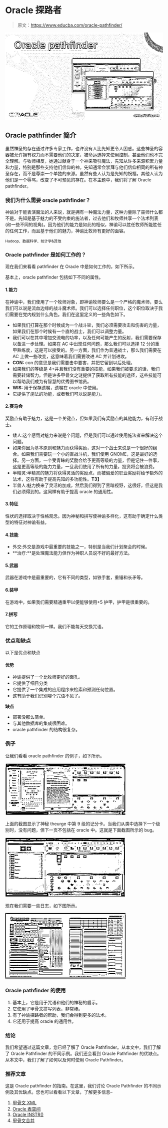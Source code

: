 # Oracle 探路者

> 原文：<https://www.educba.com/oracle-pathfinder/>

![Oracle pathfinder](img/ec1a7fbeb007abe43481681cf675d151.png)



## Oracle pathfinder 简介

虽然神圣的存在通过许多专家工作，也许没有人比先知更令人困惑。这些神圣的容器被允许拥有权力而不需要他们的决定，被命运选择来使用控制，甚至他们也不完全理解。与牧师相反，她通过献身于一个神来吸引魔法，先知从许多来源积累力量和力量，特别是那些支持他们信仰的神。先知通常会崇拜与他们信仰相同的所有神圣存在，而不是尊崇一个单独的来源。虽然有些人认为是先知的祝福，其他人认为他们是一个辱骂，改变了不可预见的存在。在本主题中，我们将了解 Oracle pathfinder。

### 我们为什么需要 oracle pathfinder？

神谕对于能表演魔法的人来说，就是拥有一种魔法力量，这种力量除了巫师什么都不是。先知是基于魅力的不受约束的施法者，过去他们和牧师共享一个法术列表(和一些不同的视角)。因为他们的能力是如此的相似，神谕可以胜任牧师所能胜任的任何工作，而且基于他们的魅力，神谕比牧师有更好的面容。

<small>Hadoop、数据科学、统计学&其他</small>

### Oracle pathfinder 是如何工作的？

现在我们来看看 pathfinder 在 Oracle 中是如何工作的，如下所示。

基本上，oracle pathfinder 包括如下不同的属性。

#### 1.能力

在神谕中，我们使用了一个牧师对象，即神谕牧师要么是一个严格的魔术师，要么我们可以说是流血边缘的战斗魔术师。我们可以选择任何职位，这个职位取决于我们需要在党内规划什么角色。我们在这里定义的一些角色如下。

*   如果我们打算在那个时候成为一个战斗轮，我们必须需要攻击和伤害的力量，如果我们在那个时候有一个直的战士，我们可以调整力量。
*   我们可以在其中增加交流电的功率，以及任何可能产生的反射，我们需要保存以备进一步处理。如果在 AC 中出现任何问题，那么我们可以选择 12 分的重甲熟练度，这是可以接受的。另一方面，我们作为普通战士，那么我们需要在 AC 上做一些改变，这意味着我们需要改进 AC 并计划进攻。
*   **CON:** con 的意思是我们需要击中要害，并把它留到以后处理。
*   如果我们的等级是 4+并且我们没有重要的技能，如果我们被要求的话，我们需要转储智力。但是许多甲骨文之谜提供了获取所有技能的途径，这些技能可以帮助我们成为有智慧的优秀图书馆员。
*   **WIS:** 用于保存遗嘱，遗嘱在 oracle 中使用。
*   它提供了施法的功能，或者我们可以说是能力。

#### 2.赛马会

奖励点有助于魅力，这是一个关键点，但如果我们有奖励点的其他能力，有利于战士。

*   矮人:这个惩罚对魅力来说是个问题，但是我们可以通过使用施法者来解决这个问题。
*   如果你因为基本原则和魅力而获得奖励，这对一个战士来说是一个很好的组合。如果我们需要玩一个小的直战斗机，我们使用 GNOME，这是最好的选择。另一方面，一个受青睐的奖励会给予更高等级的力量，但是记住一件事，这是更高等级的能力力量，一旦我们使用了所有的力量，投资将会被浪费。
*   半精灵:半精灵的魅力将获得灵活的奖励点，而被偏爱的职业奖励将给予额外的法术，这将有助于提高先知的多功能性。**T3】**
*   半兽人:魅力换来了灵活的加成，然后我们得到了黑暗视野，这很好，但这是我们必须得到的。这同样有助于提高 oracle 的通用性。

#### 3.特征

性状的选择取决于性格观念。因为神秘和拼写使神谕多样化，这有助于确定什么类型的特征对神谕有益。

#### 4.技能

*   外交:外交是游戏中最重要的技能之一，特别是当我们计划聚会的时候。
*   **治疗:**是处理魔法能力但作为神职人员说不好的最好方法。

#### 5.武器

武器在游戏中是最重要的，它有不同的类型，如铁手套，重锤和长矛等。

#### 6.装甲

在游戏中，如果我们需要精通重甲以便能够使用+5 护甲，护甲是很重要的。

#### 7.拼写

它的工作原理和牧师一样。我们不能每天交换咒语。

### 优点和缺点

以下是优点和缺点

#### 优势

*   神谕提供了一个比牧师更好的面孔。
*   它提供了细目分类
*   它提供了一个集成的应用程序来检索和预测任何位置。
*   这有助于我们识别哪个咒语不见了。

**缺点**

*   部署没那么简单。
*   与其他数据库的集成很困难。
*   oracle pathfinder 的结构很复杂。

### 例子

让我们看看 oracle pathfinder 的例子，如下所示。

![Oracle pathfinder output 1](img/cf68af15e5cebe40d1e60ee38e24d88c.png)



上面的截图显示了神秘 theurge 中第 9 级的记分卡。当我们从类中选择下一个级别时，没有问题，但下一页不包括在 oracle 中。这就是下面截图所示的 bug。

![Oracle pathfinder output 2](img/2cdbe261e20282d6e8cad975bc374f1a.png)



现在我们需要一些日志，如下图所示。

![output 3](img/a4c9e6a82472c3881647491039d59657.png)



### Oracle pathfinder 的使用

1.  基本上，它是用于咒语和他们的神秘的启示。
2.  它使用了甲骨文拼写列表，非常棒。
3.  有了神谕探路者的帮助，我们会得到更多的法术。
4.  它还用于提高 oracle 的通用性。

### 结论

我们希望通过这篇文章，您已经了解了 Oracle Pathfinder。从本文中，我们了解了 Oracle Pathfinder 的不同示例。我们还会看到 Oracle Pathfinder 的优缺点。从本文中，我们了解了如何以及何时使用 Oracle Pathfinder。

### 推荐文章

这是 Oracle pathfinder 的指南。在这里，我们讨论 Oracle Pathfinder 的不同示例及其优缺点。您也可以看看以下文章，了解更多信息–

1.  [甲骨文 XML](https://www.educba.com/oracle-xml/)
2.  [Oracle 表空间](https://www.educba.com/oracle-tablespace/)
3.  [Oracle INSTR()](https://www.educba.com/oracle-instr/)
4.  [甲骨文合并](https://www.educba.com/oracle-merge/)





